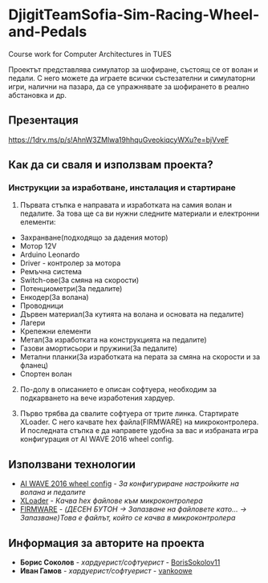 # DjigitTeamSofia-Sim-Racing-Wheel-and-Pedals
Course work for Computer Architectures in TUES

Проектът представлява симулатор за шофиране, състоящ се от волан и педали. С него можете да играете всички състезателни и симулаторни игри, налични на пазара, да се упражнявате за шофирането в реално абстановка и др.

## Презентация
https://1drv.ms/p/s!AhnW3ZMlwa19hhquGveokiqcyWXu?e=bjVveF

## Как да си сваля и използвам проекта?

### Инструкции за изработване, инсталация и стартиране 
1) Първата стъпка е направата и изработката на самия волан и педалите. За това ще са ви нужни следните материали и електронни елементи:
* Захранване(подходящо за дадения мотор)
* Мотор 12V
* Arduino Leonardo
* Driver - контролер за мотора
* Ремъчна система
* Switch-ове(За смяна на скорости)
* Потенциометри(За педалите)
* Енкодер(За волана)
* Проводници
* Дървен материал(За кутията на волана и основата на педалите)
* Лагери
* Крепежни елементи
* Метал(За изработката на конструкцията на педалите)
* Газови амортисьори и пружини(За педалите)
* Метални планки(За изработката на перата за смяна на скорости и за фланец)
* Спортен волан

2) По-долу в описанието е описан софтуера, необходим за подкарването на вече изработения хардуер.

3) Първо трябва да свалите софтуера от трите линка. Стартирате XLoader. С него качвате hex файла(FIRMWARE) на микроконтролера. И последната стъпка е да направете удобна за вас и избраната игра конфигурация от AI WAVE 2016 wheel config.

## Използвани технологии
* [AI WAVE 2016 wheel config](http://www.aiwave.fr/wc_updates/1033...onfig_0.21.exe) - *За конфигуриране настройките на волана и педалите*
* [XLoader](https://drive.google.com/file/d/0B4ZReHKFPKsBN01SMUdfbS11OWc/view?usp=drive_open) - *Качва hex файлове към микроконтролера*
* [FIRMWARE](http://www.aiwave.fr/downloads/FFBWh...6.leonardo.hex (ДЕСЕН БУТОН -> Запазване на файловете като... -> Запазване)) - *(ДЕСЕН БУТОН -> Запазване на файловете като... -> Запазване)Това е файлът, който се качва в микроконтролера*

## Информация за авторите на проекта
* **Борис Соколов** - *хардуерист/софтуерист* - [BorisSokolov11](https://github.com/BorisSokolov11)
* **Иван Гамов** - *хардуерист/софтуерист* - [vankoowe](https://github.com/vankoowe)
